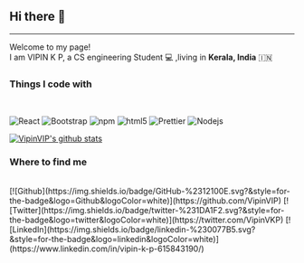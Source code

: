## Hi there 👋

* * *

Welcome to my page!  
I am VIPIN K P, a CS engineering Student 💻  ,living in  **Kerala, India** :india:

### Things I code with
<br/>

![React](https://img.shields.io/badge/-React-45b8d8?style=flat-square&logo=react&logoColor=white) 
![Bootstrap](https://img.shields.io/badge/-Bootstrap-7509f6?style=flat-square&logo=bootstrap&logoColor=white) 
![npm](https://img.shields.io/badge/-NPM-CB3837?style=flat-square&logo=npm&logoColor=white) ![html5](https://img.shields.io/badge/-HTML5-E34F26?style=flat-square&logo=html5&logoColor=white) ![Prettier](https://img.shields.io/badge/-Prettier-F7B93E?style=flat-square&logo=prettier&logoColor=white) ![Nodejs](https://img.shields.io/badge/-Nodejs-43853d?style=flat-square&logo=Node.js&logoColor=white)
<br/>

[![VipinVIP's github stats](https://github-readme-stats.vercel.app/api?username=VipinVIP&show_icons=true&theme=default)](https://github.com/VipinVIP/)

### Where to find me 
 <br/>
[![Github](https://img.shields.io/badge/GitHub-%2312100E.svg?&style=for-the-badge&logo=Github&logoColor=white)](https://github.com/VipinVIP) [![Twitter](https://img.shields.io/badge/twitter-%231DA1F2.svg?&style=for-the-badge&logo=twitter&logoColor=white)](https://twitter.com/VipinVKP) [![LinkedIn](https://img.shields.io/badge/linkedin-%230077B5.svg?&style=for-the-badge&logo=linkedin&logoColor=white)](https://www.linkedin.com/in/vipin-k-p-615843190/)

